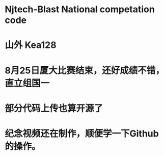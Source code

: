 # Njtech-Blast National competation code
# 山外 Kea128

# 8月25日厦大比赛结束，还好成绩不错，直立组国一
# 部分代码上传也算开源了
# 纪念视频还在制作，顺便学一下Github的操作。
